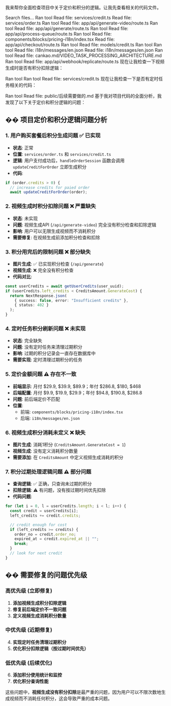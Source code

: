 我来帮你全面检查项目中关于定价和积分的逻辑。让我先查看相关的代码文件。

Search files...
Ran tool
Read file: services/credit.ts
Read file: services/order.ts
Ran tool
Read file: app/api/generate-video/route.ts
Ran tool
Read file: app/api/generate/route.ts
Ran tool
Read file: app/api/process-queue/route.ts
Ran tool
Read file: components/blocks/pricing-i18n/index.tsx
Read file: app/api/checkout/route.ts
Ran tool
Read file: models/credit.ts
Ran tool
Ran tool
Read file: i18n/messages/en.json
Read file: i18n/messages/en.json
Ran tool
Read file: cankao.md/VIDEO_TASK_PROCESSING_ARCHITECTURE.md
Ran tool
Read file: app/api/webhook/replicate/route.ts
现在让我检查一下视频生成时是否有积分扣除逻辑：

Ran tool
Ran tool
Read file: services/credit.ts
现在让我检查一下是否有定时任务相关的代码：

Ran tool
Read file: public/后续需要做的.md
基于我对项目代码的全面分析，我发现了以下关于定价和积分逻辑的问题：

## �� 项目定价和积分逻辑问题分析

### 1. **用户购买套餐后积分生成问题** ✅ **已实现**
- **状态**: 正常
- **位置**: `services/order.ts` 和 `services/credit.ts`
- **逻辑**: 用户支付成功后，`handleOrderSession` 函数会调用 `updateCreditForOrder` 立即生成积分
- **代码**: 
```36:38:services/order.ts
if (order.credits > 0) {
  // increase credits for paied order
  await updateCreditForOrder(order);
```

### 2. **视频生成时积分扣除问题** ❌ **严重缺失**
- **状态**: 未实现
- **问题**: 视频生成API (`/api/generate-video`) 完全没有积分检查和扣除逻辑
- **影响**: 用户可以无限生成视频而不消耗积分
- **需要修复**: 在视频生成前添加积分检查和扣除

### 3. **积分用完后的限制问题** ❌ **部分缺失**
- **图片生成**: ✅ 已实现积分检查 (`/api/generate`)
- **视频生成**: ❌ 完全没有积分检查
- **代码对比**:
```47:52:app/api/generate/route.ts
const userCredits = await getUserCredits(user_uuid);
if (userCredits.left_credits < CreditsAmount.GenerateCost) {
  return NextResponse.json(
    { success: false, error: "Insufficient credits" },
    { status: 402 }
  );
}
```

### 4. **定时任务积分刷新问题** ❌ **未实现**
- **状态**: 完全缺失
- **问题**: 没有定时任务来清理过期积分
- **影响**: 过期的积分记录会一直存在数据库中
- **需要实现**: 定时清理过期积分的任务

### 5. **定价金额问题** ⚠️ **存在不一致**
- **前端显示**: 月付 $29.9, $39.9, $89.9；年付 $286.8, $180, $468
- **后端配置**: 月付 $9.9, $19.9, $29.9；年付 $94.8, $190.8, $286.8
- **问题**: 前后端定价不匹配
- **位置**: 
  - 前端: `components/blocks/pricing-i18n/index.tsx`
  - 后端: `i18n/messages/en.json`

### 6. **视频生成积分消耗未定义** ❌ **缺失**
- **图片生成**: 消耗1积分 (`CreditsAmount.GenerateCost = 1`)
- **视频生成**: 没有定义消耗积分数量
- **需要添加**: 在 `CreditsAmount` 中定义视频生成消耗的积分

### 7. **积分过期处理逻辑问题** ⚠️ **部分问题**
- **查询逻辑**: ✅ 正确，只查询未过期的积分
- **扣除逻辑**: ⚠️ 有问题，没有按过期时间优先扣除
- **代码问题**:
```75:85:services/credit.ts
for (let i = 0, l = userCredits.length; i < l; i++) {
  const credit = userCredits[i];
  left_credits += credit.credits;

  // credit enough for cost
  if (left_credits >= credits) {
    order_no = credit.order_no;
    expired_at = credit.expired_at || "";
    break;
  }
  // look for next credit
}
```

## ��️ 需要修复的问题优先级

### 高优先级 (立即修复)
1. **添加视频生成积分扣除逻辑**
2. **修复前后端定价不一致问题**
3. **定义视频生成消耗积分数量**

### 中优先级 (近期修复)
4. **实现定时任务清理过期积分**
5. **优化积分扣除逻辑（按过期时间优先）**

### 低优先级 (后续优化)
6. **添加积分使用统计和监控**
7. **优化积分查询性能**

这些问题中，**视频生成没有积分扣除**是最严重的问题，因为用户可以不限次数地生成视频而不消耗任何积分，这会导致严重的成本问题。